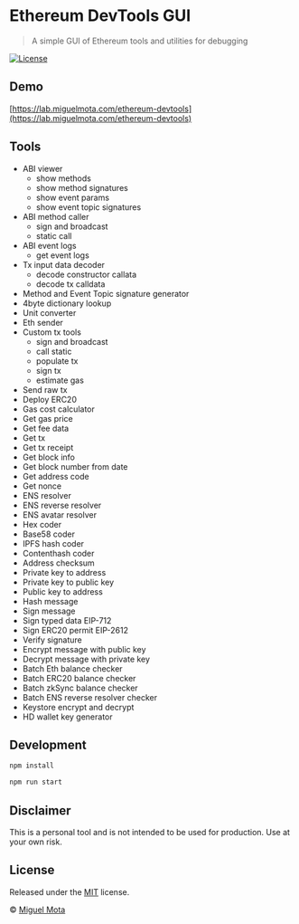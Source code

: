 # Ethereum DevTools GUI

> A simple GUI of Ethereum tools and utilities for debugging

[![License](http://img.shields.io/badge/license-MIT-blue.svg)](https://raw.githubusercontent.com/miguelmota/ethereum-devtools/master/LICENSE)

## Demo

[https://lab.miguelmota.com/ethereum-devtools](https://lab.miguelmota.com/ethereum-devtools)

## Tools

- ABI viewer
  - show methods
  - show method signatures
  - show event params
  - show event topic signatures
- ABI method caller
  - sign and broadcast
  - static call
- ABI event logs
  - get event logs
- Tx input data decoder
  - decode constructor callata
  - decode tx calldata
- Method and Event Topic signature generator
- 4byte dictionary lookup
- Unit converter
- Eth sender
- Custom tx tools
  - sign and broadcast
  - call static
  - populate tx
  - sign tx
  - estimate gas
- Send raw tx
- Deploy ERC20
- Gas cost calculator
- Get gas price
- Get fee data
- Get tx
- Get tx receipt
- Get block info
- Get block number from date
- Get address code
- Get nonce
- ENS resolver
- ENS reverse resolver
- ENS avatar resolver
- Hex coder
- Base58 coder
- IPFS hash coder
- Contenthash coder
- Address checksum
- Private key to address
- Private key to public key
- Public key to address
- Hash message
- Sign message
- Sign typed data EIP-712
- Sign ERC20 permit EIP-2612
- Verify signature
- Encrypt message with public key
- Decrypt message with private key
- Batch Eth balance checker
- Batch ERC20 balance checker
- Batch zkSync balance checker
- Batch ENS reverse resolver checker
- Keystore encrypt and decrypt
- HD wallet key generator

## Development

```bash
npm install
```

```bash
npm run start
```

## Disclaimer

This is a personal tool and is not intended to be used for production. Use at your own risk.

## License

Released under the [MIT](./LICENSE) license.

© [Miguel Mota](https://github.com/miguelmota)
